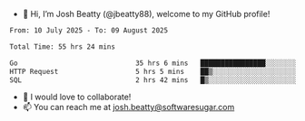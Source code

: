 - 👋 Hi, I’m Josh Beatty (@jbeatty88), welcome to my GitHub profile!

<!--START_SECTION:waka-->

```txt
From: 10 July 2025 - To: 09 August 2025

Total Time: 55 hrs 24 mins

Go                             35 hrs 6 mins   ████████████████░░░░░░░░░   63.38 %
HTTP Request                   5 hrs 5 mins    ██▒░░░░░░░░░░░░░░░░░░░░░░   09.20 %
SQL                            2 hrs 42 mins   █▒░░░░░░░░░░░░░░░░░░░░░░░   04.89 %
```

<!--END_SECTION:waka-->

- 💞️ I would love to collaborate!
- 📫 You can reach me at josh.beatty@softwaresugar.com

<!---
jbeatty88/jbeatty88 is a ✨ special ✨ repository because its `README.md` (this file) appears on your GitHub profile.
You can click the Preview link to take a look at your changes.
--->
